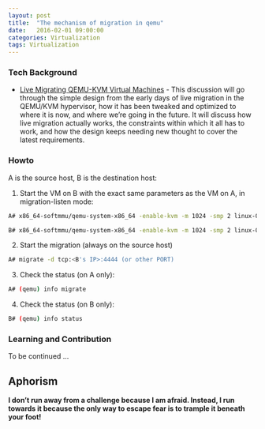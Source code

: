 ```yaml
---
layout: post
title:  "The mechanism of migration in qemu"
date:   2016-02-01 09:00:00
categories: Virtualization
tags: Virtualization
---
```

### Tech Background

* [Live Migrating QEMU-KVM Virtual Machines] - This discussion will go through the simple design from the early days of live migration in the QEMU/KVM hypervisor, how it has been tweaked and optimized to where it is now, and where we’re going in the future. It will discuss how live migration actually works, the constraints within which it all has to work, and how the design keeps needing new thought to cover the latest requirements.

### Howto

A is the source host, B is the destination host:

1. Start the VM on B with the exact same parameters as the VM on A, in
   migration-listen mode:

```sh
A# x86_64-softmmu/qemu-system-x86_64 -enable-kvm -m 1024 -smp 2 linux-0.2.img -monitor stdio
```

```sh
B# x86_64-softmmu/qemu-system-x86_64 -enable-kvm -m 1024 -smp 2 linux-0.2.img -monitor stdio -incoming tcp:0:4444 (or other PORT))
```

2. Start the migration (always on the source host)

```sh
A# migrate -d tcp:<B's IP>:4444 (or other PORT)
```

3. Check the status (on A only):

```sh
A# (qemu) info migrate
```

4. Check the status (on B only):

```sh
B# (qemu) info status
```

### Learning and Contribution

To be continued ...

Aphorism
----

**I don’t run away from a challenge because I am afraid. Instead, I run towards it because the only way to escape fear is to trample it beneath your foot!**

[//]: # (These are reference links used in the body of this note and get stripped out when the markdown processor does its job. There is no need to format nicely because it shouldn't be seen. Thanks SO - http://stackoverflow.com/questions/4823468/store-comments-in-markdown-syntax)


[Live Migrating QEMU-KVM Virtual Machines]: <http://developers.redhat.com/blog/2015/03/24/live-migrating-qemu-kvm-virtual-machines/>

